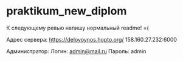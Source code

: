 # praktikum_new_diplom
К следующему ревью напишу нормальный readme! =(

Адрес сервера:
https://delovoynos.hopto.org/
158.160.27.232:6000

Администратор:
Логин: admin@mail.ru
Пароль: admin